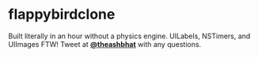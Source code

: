 flappybirdclone
===============

Built literally in an hour without a physics engine. UILabels, NSTimers, and UIImages FTW! Tweet at <a href="https://twitter.com/theashbhat"><strong>@theashbhat</strong></a> with any questions.

